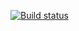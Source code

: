 [![Build status](https://ci.appveyor.com/api/projects/status/f37xeg56tg8avb0v?svg=true)](https://ci.appveyor.com/project/shalom69/selen)

